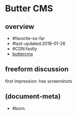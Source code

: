 # Butter CMS

## overview

  - #favorite-so-far
  - #last-updated:2018-01-26
  - #CDN:fastly
  - [buttercms](https://devcenter.heroku.com/articles/butter)




## freeform discussion

first impression: has screenshots




## (document-meta)
  - #born.
